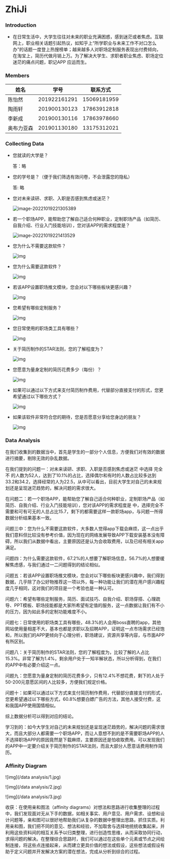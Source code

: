 #                                                                       **ZhiJi**

### Introduction

- 在日常生活中，大学生往往对未来的职业充满困惑，感到迷茫或者焦虑。互联网上，职业相关话题引起热议，如知乎上“所学职业与未来工作不对口怎么办”的话题一度登上热搜榜单；越来越多人对职场定制服务表现出付费倾向，在淘宝上，简历代做月销上万。为了解决大学生、求职者职业焦虑、职场定位迷茫的痛点问题，职记APP 应运而生。

### **Members**

| **姓名**   | **学号**     | **联系方式** |
| ---------- | ------------ | ------------ |
| 陈怡然     | 201922161291 | 15069181959  |
| 陶雨轩     | 201900130123 | 17863912818  |
| 李新成     | 201900130116 | 17863978660  |
| 奥布力亚森 | 201901130180 | 13175312021  |

### **Collecting Data**

- 您就读的大学是？

  答：略

- 您的学号是？（便于我们筛选有效问卷，不会泄露您的隐私）

  答:   略

- 您对未来读研、求职、入职是否感到焦虑或迷茫？
  
  ![image-20221019221305389](/collecting_data/image-20221019221305389.png)

- 若一个职场APP，能帮助您了解自己适合何种职业，定制职场产品（如简历、自我介绍、行业入门技能培训），您对该APP的需求程度是？
  
  ![image-20221019221413529](/collecting_data/image-20221019221413529.png)
  
- 您为什么不需要这款软件？
  
  ![img](/collecting_data/clip_image002.jpg)
  
- 您为什么需要这款软件？
  
  ![img](/collecting_data/clip_image004.jpg)
  
- 若该APP设置职场推文模块，您会对以下哪些板块更感兴趣？

  ![img](/collecting_data/clip_image006.jpg)
  
- 您希望有哪些定制服务？
  
  ![img](/collecting_data/clip_image008.jpg)
  
- 您日常使用的职场类工具有哪些？
  
  ![img](/collecting_data/clip_image010.jpg)
  
- 关于简历制作的STAR法则，您的了解程度为？
  
  ![img](/collecting_data/clip_image012.jpg)
  
- 您愿意为量身定制的简历花费多少（每份）？
  
  ![img](/collecting_data/clip_image014.jpg)
  
- 如果可以通过以下方式来支付简历制作费用，代替部分直接支付的形式，您更希望通过以下哪些方式？
  
  ![img](/collecting_data/clip_image016.jpg)

- 如果该软件非常符合您的期待，您是否愿意分享给您身边的朋友？
  
  ![img](/collecting_data/clip_image018.jpg)



### **Data Analysis**

在我们收集到的数据当中，首先是学生的一部分个人信息，方便我们对有效的数据进行摘要，剔除无效的杂乱数据。

在我们提到的问题一：对未来读研、求职、入职是否感到焦虑或迷茫 中选择 完全不 的人数为52人，达到了10.1%的占比，选择偶尔和有时的人数占比较多达到33.2和34.2，选择经常的人为22.5，从中可以看出，目前大学生对自己的未来规划还是呈现迷茫趋势的，解决问题的需求很大。

在问题二：若一个职场APP，能帮助您了解自己适合何种职业，定制职场产品（如简历、自我介绍、行业入门技能培训），您对该APP的需求程度是 中，选择完全不需要和可有可无的人总占比15.7，剩下的都需要这样一款职场app，与问题一所得数据分析结果基本一致。

问题三中：您为什么不需要这款软件，大多数人觉得app下载会麻烦，这一点出乎我们意料但比较没有参考价值，因为现在的网络发展导致APP下载安装基本没有障碍，所以我们从数据中看出，主要原因还是认为会收取费用，以及已经有相关app满足。

问题四：为什么需要这款软件，67.2%的人想要了解职场信息，56.7%的人想要缓解焦虑感，与我们通过一二问题得到的结论相似。

问题五：若该APP设置职场推文模块，您会对以下哪些板块更感兴趣中，我们得到数据，几乎除了办公好物推荐这一项以外，每一种功能让我们的潜在用户感兴趣程度几乎相同，这对我们的项目是一个考验也是一种认可。

问题六：希望有哪些定制服务，简历、面试技巧、自我介绍、职场穿搭、心理疏导、PPT模板、职场技能都是大家所希望有定值的服务，这一点数据让我们有不小的压力，因为如此多的定制功能难度不小。

问题七：日常使用的职场类工具有哪些，48.3%的人会用boss直聘的app，其他网站使用量相差不大，基本也都是求职以及招聘APP，证明这一点市场需求已经饱和，所以我们的APP更倾向于心理分析，职场建议，资源共享等内容，与市面APP有所区别。

问题八：关于简历制作的STAR法则，您的了解程度为，比较了解的人占比15.3%。非常了解为1.4%，剩余用户处于一知半解状态，所以分析得到，在我们的APP中有必要介绍这一点。

问题九：您愿意为量身定制的简历花费多少，只有12.4%不想花费，剩下的人处于50-200元意愿区间的人比较多，方便我们规定价格。

问题十：如果可以通过以下方式来支付简历制作费用，代替部分直接支付的形式，您更希望通过以下哪些方式，60.8%想要白嫖广告的方法，其他人接受付费，这和我国APP使用国情相似。

综上数据分析可以得到对应的结论。

学习到的：如今大学生对自己的未来规划还是呈现迷茫趋势的，解决问题的需求很大，而且大部分人都需要一个职场APP，而让人意想不到的是不需要职场APP的人不选择职场APP的原因竟然是下载麻烦，主要原因还是怕收取费用。可以发现我们的APP中一定要介绍关于简历制作的STAR法则，而且大部分人愿意话费用制作简历。

### Affinity Diagram

![img](/data analysis/1.jpg)

![img](/data analysis/2.jpg)

![img](/data analysis/3.jpg)

收获：在使用亲和图法（affinity diagrams）对想法和思路进行收集整理的过程中，我们发现面对无从下手的数据，如相关事实、用户意见、用户需求、设想和设计问题等，亲和图可以很好地帮助我们从复杂的数据中整理出思路，抓住实质。利用亲和图，我们把不同的意见、想法和经验，不加取舍与选择地统统收集起来，并利用这些资料间的相互关系予以归类整理，进行创造性思维，从而采取协同行动，求得问题的解决。在整理综合思路时，我们可以通过在这些单个元素或节点之间绘制连接，将这些点连接起来，从而建立更具价值的想法或假设，这些想法或假设有助于定义问题并开发解决方案的潜在想法，完成从分析到综合的过程。

